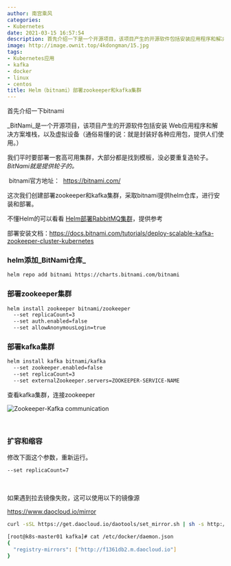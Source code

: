 ```yaml
---
author: 南宫乘风
categories:
- Kubernetes
date: 2021-03-15 16:57:54
description: 首先介绍一下是一个开源项目，该项目产生的开源软件包括安装应用程序和解决方案堆栈，以及虚拟设备通俗易懂的说：就是封装好各种应用包，提供人们使用。我们平时要部署一套高可用集群，大部分都是找到模板，没必要重。。。。。。。
image: http://image.ownit.top/4kdongman/15.jpg
tags:
- Kubernetes应用
- kafka
- docker
- linux
- centos
title: Helm（bitnami）部署zookeeper和kafka集群
---
```


<!--more-->

首先介绍一下bitnami

_BitNami_是一个开源项目，该项目产生的开源软件包括安装 Web应用程序和解决方案堆栈，以及虚拟设备（通俗易懂的说：就是封装好各种应用包，提供人们使用。）

我们平时要部署一套高可用集群，大部分都是找到模板，没必要重复造轮子。_BitNami就是提供轮子的。_

 bitnami官方地址：  <https://bitnami.com/>

这次我们创建部署zookeeper和kafka集群，采取bitnami提供helm仓库，进行安装和部署。

不懂Helm的可以看看 [Helm部署RabbitMQ集群](https://blog.csdn.net/heian_99/article/details/114763052)，提供参考

部署安装文档：<https://docs.bitnami.com/tutorials/deploy-scalable-kafka-zookeeper-cluster-kubernetes>

### helm添加_BitNami仓库_

```bash
helm repo add bitnami https://charts.bitnami.com/bitnami
```

### 部署zookeeper集群

```bash
helm install zookeeper bitnami/zookeeper 
  --set replicaCount=3 
  --set auth.enabled=false 
  --set allowAnonymousLogin=true
```

### 部署kafka集群

```bash
helm install kafka bitnami/kafka 
  --set zookeeper.enabled=false 
  --set replicaCount=3
  --set externalZookeeper.servers=ZOOKEEPER-SERVICE-NAME
```

查看kafka集群，连接zookeeper

![Zookeeper-Kafka communication](http://image.ownit.top/csdn/f5ef96ca56468ab510b3e66234c8ea97.png)

 

### 扩容和缩容

修改下面这个参数，重新运行。

```bash
--set replicaCount=7
```

 

如果遇到拉去镜像失败，这可以使用以下的镜像源

<https://www.daocloud.io/mirror>

```bash
curl -sSL https://get.daocloud.io/daotools/set_mirror.sh | sh -s http://f1361db2.m.daocloud.io
```

```bash
[root@k8s-master01 kafka]# cat /etc/docker/daemon.json
{
  "registry-mirrors": ["http://f1361db2.m.daocloud.io"]
}
```